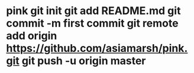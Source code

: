 # pink git init git add README.md git commit -m first commit git remote add origin https://github.com/asiamarsh/pink.git git push -u origin master
